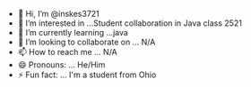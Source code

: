 - 👋 Hi, I’m @inskes3721
- 👀 I’m interested in ...Student collaboration in Java class 2521
- 🌱 I’m currently learning ...java
- 💞️ I’m looking to collaborate on ... N/A
- 📫 How to reach me ... N/A
- 😄 Pronouns: ... He/Him
- ⚡ Fun fact: ... I'm a student from Ohio

<!---
inskes3721/inskes3721 is a ✨ special ✨ repository because its `README.md` (this file) appears on your GitHub profile.
You can click the Preview link to take a look at your changes.
--->
